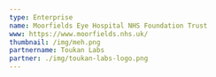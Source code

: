 ```yaml
---
type: Enterprise
name: Moorfields Eye Hospital NHS Foundation Trust
www: https://www.moorfields.nhs.uk/
thumbnail: /img/meh.png
partnername: Toukan Labs 
partner: ./img/toukan-labs-logo.png
--- 
```

